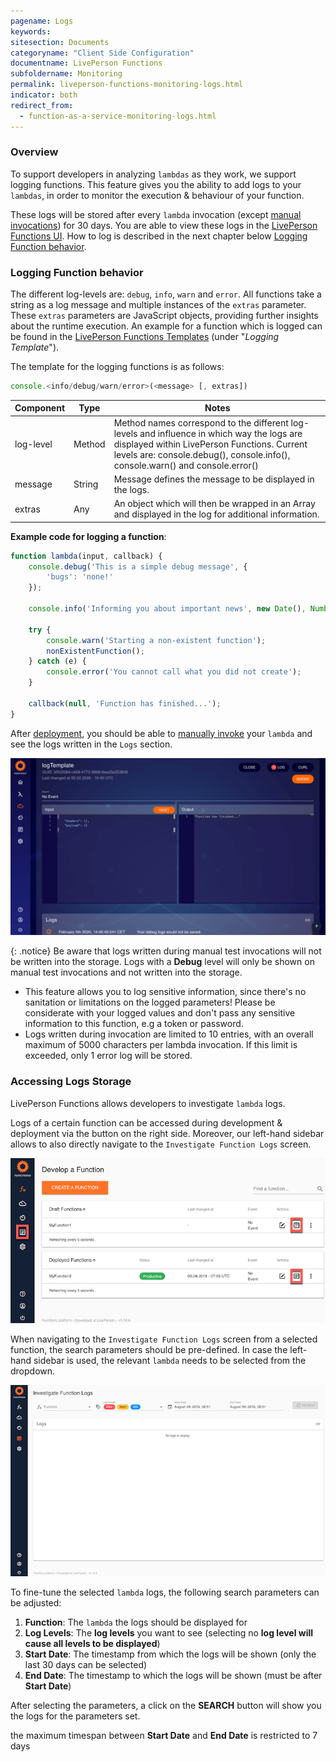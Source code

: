 ```yaml
---
pagename: Logs
keywords:
sitesection: Documents
categoryname: "Client Side Configuration"
documentname: LivePerson Functions
subfoldername: Monitoring
permalink: liveperson-functions-monitoring-logs.html
indicator: both
redirect_from:
  - function-as-a-service-monitoring-logs.html
---
```


### Overview

To support developers in analyzing `lambdas` as they work, we support logging functions. This feature gives you the ability to add logs to your `lambdas`, in order to monitor the execution & behaviour of your function.

These logs will be stored after every `lambda` invocation (except [manual invocations](liveperson-functions-deployment.html#testing-your-function)) for 30 days. You are able to view these logs in the [LivePerson Functions UI](#logs-section). How to log is described in the next chapter below [Logging Function behavior](#logging-function-behavior).

### Logging Function behavior

[Missing Screenshot]: <> (Let's add a screenshot of the IyF log result screen here.)

The different log-levels are: `debug`, `info`, `warn` and `error`. All functions take a string as a log message and multiple instances of the `extras` parameter. These `extras` parameters are JavaScript objects, providing further insights about the runtime execution. An example for a function which is logged can be found in the [LivePerson Functions Templates](function-as-a-service-templates.html) (under "*Logging Template*").

The template for the logging functions is as follows:

```javascript
console.<info/debug/warn/error>(<message> [, extras])
```

<table>
<thead>
	<tr>
		<th>Component</th>
		<th>Type</th>
		<th>Notes</th>
	</tr>
</thead>
<tbody>
  <tr>
    <td>log-level</td>
    <td>Method</td>
    <td>Method names correspond to the different log-levels and influence in which way the logs are displayed within LivePerson Functions. Current levels are:
console.debug(), console.info(), console.warn() and console.error()</td>
  </tr>
  <tr>
    <td>message</td>
    <td>String</td>
    <td>Message defines the message to be displayed in the logs.</td>
  </tr>
  <tr>
    <td>extras</td>
    <td>Any</td>
    <td>An object which will then be wrapped in an Array and displayed in the log for additional information.</td>
  </tr>
</tbody>
</table>

**Example code for logging a function**:

```javascript
function lambda(input, callback) {
	console.debug('This is a simple debug message', {
		'bugs': 'none!'
	});

	console.info('Informing you about important news', new Date(), Number.MAX_SAFE_INTEGER);

	try {
		console.warn('Starting a non-existent function');
		nonExistentFunction();
	} catch (e) {
		console.error('You cannot call what you did not create');
	}

	callback(null, 'Function has finished...');
}
```

After [deployment](liveperson-functions-deployment.html), you should be able to [manually invoke](liveperson-functions-deployment.html#testing-your-function) your `lambda` and see the logs written in the `Logs` section. 

![](img/faas-invoke.png)

{: .notice}
Be aware that logs written during manual test invocations will not be written into the storage. Logs with a <b>Debug</b> level will only be shown on manual test invocations and not written into the storage.

<div class="important">
<ul>
<li>This feature allows you to log sensitive information, since there's no sanitation or limitations on the logged parameters! Please be considerate with your logged values and don't pass any sensitive information to this function, e.g a token or password.</li>
<li>Logs written during invocation are limited to 10 entries, with an overall maximum of 5000 characters per lambda invocation. If this limit is exceeded, only 1 error log will be stored.</li>
</ul>
</div>

### Accessing Logs Storage

LivePerson Functions allows developers to investigate `lambda` logs.

Logs of a certain function can be accessed during development & deployment via the button on the right side. Moreover, our left-hand sidebar allows to also directly navigate to the `Investigate Function Logs` screen.

![](img/faas-functions.png)

When navigating to the `Investigate Function Logs` screen from a selected function, the search parameters should be pre-defined. In case the left-hand sidebar is used, the relevant `lambda` needs to be selected from the dropdown.

![](img/faas-logs.png)

To fine-tune the selected `lambda` logs, the following search parameters can be adjusted:

1. **Function**: The `lambda` the logs should be displayed for
2. **Log Levels**: The **log levels** you want to see (selecting no **log level will cause all levels to be displayed**)
3. **Start Date**: The timestamp from which the logs will be shown (only the last 30 days can be selected)
4. **End Date**: The timestamp to which the logs will be shown (must be after **Start Date**)

After selecting the parameters, a click on the **SEARCH** button will show you the logs for the parameters set.

<div class="important">the maximum timespan between <b>Start Date</b> and <b>End Date</b> is restricted to 7 days</div>
